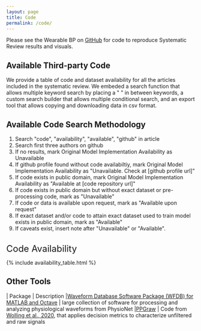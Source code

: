 ```yaml
---
layout: page
title: Code
permalink: /code/
---
```


<script src="https://cdn.mathjax.org/mathjax/latest/MathJax.js?config=TeX-AMS-MML_HTMLorMML" type="text/javascript"></script>

<script src="https://code.jquery.com/jquery-3.5.1.js"></script>
<script type="text/javascript" src="https://cdn.datatables.net/1.12.1/js/jquery.dataTables.min.js"></script>
<script type="text/javascript" src="https://cdn.datatables.net/1.12.1/js/dataTables.bootstrap.min.js"></script>
<script type="text/javascript" src="https://cdn.datatables.net/searchbuilder/1.3.4/js/dataTables.searchBuilder.min.js"></script>
<script type="text/javascript" src="https://cdn.datatables.net/searchbuilder/1.3.4/js/searchBuilder.bootstrap.min.js"></script>
<script type="text/javascript" src="https://cdn.datatables.net/datetime/1.1.2/js/dataTables.dateTime.min.js"></script>
<script type="text/javascript" src="https://cdn.datatables.net/buttons/2.2.3/js/dataTables.buttons.min.js"></script>
<script type="text/javascript" src="https://cdn.datatables.net/responsive/2.3.0/js/dataTables.responsive.min.js"></script>
<script type="text/javascript" src="https://cdn.datatables.net/buttons/2.2.3/js/dataTables.buttons.min.js"></script>
<script type="text/javascript" src="https://cdnjs.cloudflare.com/ajax/libs/jszip/3.1.3/jszip.min.js"></script>
<script type="text/javascript" src="https://cdnjs.cloudflare.com/ajax/libs/pdfmake/0.1.53/pdfmake.min.js"></script>
<script type="text/javascript" src="https://cdnjs.cloudflare.com/ajax/libs/pdfmake/0.1.53/vfs_fonts.js"></script>
<script type="text/javascript" src="https://cdn.datatables.net/buttons/2.2.3/js/buttons.html5.min.js"></script>
<script type="text/javascript" src="https://cdn.datatables.net/buttons/2.2.3/js/buttons.print.min.js"></script>
<script type="text/javascript" src="https://cdn.datatables.net/scroller/2.0.7/js/dataTables.scroller.min.js"></script>

<link rel="stylesheet" type="text/css" href="https://cdn.datatables.net/1.12.1/css/dataTables.bootstrap.min.css">
<link rel="stylesheet" type="text/css" href="https://cdn.datatables.net/datetime/1.1.2/css/dataTables.dateTime.min.css">
<link rel="stylesheet" type="text/css" href="https://cdn.datatables.net/searchbuilder/1.3.4/css/searchBuilder.bootstrap.min.css">
<link rel="stylesheet" type="text/css" href="https://cdn.datatables.net/responsive/2.3.0/css/responsive.dataTables.min.css">
<link rel="stylesheet" type="text/css" href="https://cdn.datatables.net/buttons/2.2.3/css/buttons.dataTables.min.css">
<link rel="stylesheet" type="text/css" href="https://cdn.datatables.net/scroller/2.0.7/css/scroller.dataTables.min.css">

Please see the Wearable BP on [GitHub](https://github.com/wearablebp/) for code to reproduce Systematic Review results and visuals.

<h2> Available Third-party Code </h2>

We provide a table of code and dataset availability for all the articles included in the systematic review. We embeded a search function that allows multiple keyword search by placing a " " in between keywords, a custom search builder that allows multiple conditional search, and an export tool that allows copying and downloading data in csv format.
<br>

<h2> Available Code Search Methodology </h2>

<ol>
	<li> Search "code", "availability", "available", "github" in article </li>
	<li> Search first three authors on github </li>
	<li> If no results, mark Original Model Implementation Availability as Unavailable </li>
	<li> If github profile found without code availabiltiy, mark Original Model Implementation Availability as "Unavailable. Check at [github profile url]"</li>
	<li> If code exists in public domain, mark Original Model Implementation Availability as "Available at [code repository url]" </li>
	<li> If code exists in public domain but without exact dataset or pre-processing code, mark as "Unavailable" </li>
	<li> If code or data is available upon request, mark as "Available upon request" </li>
	<li> If exact dataset and/or code to attain exact dataset used to train model exists in public domain, mark as "Available" </li>
	<li> If caveats exist, insert note after "Unavailable" or "Available". </li>
</ol>



<br> 
<font size="5"> Code Availability </font>

{% include availability_table.html %}

<script type="text/javascript">
	$(".className").attr("style","");
	$(document).ready(function() {
	    var table = $('#atable').DataTable({
	    	dom: 'Bfrtip',
	    	pageLength: 25,
	        searchBuilder: true,
	        responsive: true,
	        buttons: ['copy', 'csv'],
			scrollY: 600,
	        scrollCollapse: false,
        	scroller: true
	    });
	    table.searchBuilder.container().prependTo(table.table().container());
	});
</script>


<h2> Other Tools </h2>

| Package | Description
|[Waveform Database Software Package (WFDB) for MATLAB and Octave](https://physionet.org/content/wfdb-matlab/0.10.0/) | large collection of software for processing and analyzing physiological waveforms from PhysioNet
|[PPGraw](https://github.com/fwolling/PPGraw) | Code from [Wolling et al., 2020](https://dl.acm.org/doi/10.1145/3419016.3431485), that applies decision metrics to characterize unfiltered and raw signals
